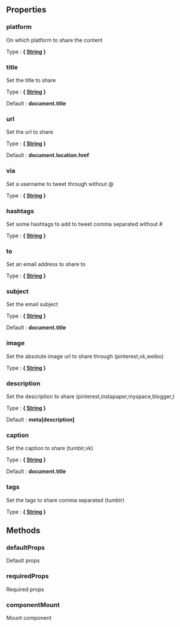 ## Properties


### platform

On which platform to share the content

Type : **{ [String](https://developer.mozilla.org/fr/docs/Web/JavaScript/Reference/Objets_globaux/String) }**


### title

Set the title to share

Type : **{ [String](https://developer.mozilla.org/fr/docs/Web/JavaScript/Reference/Objets_globaux/String) }**

Default : **document.title**


### url

Set the url to share

Type : **{ [String](https://developer.mozilla.org/fr/docs/Web/JavaScript/Reference/Objets_globaux/String) }**

Default : **document.location.href**


### via

Set a username to tweet through without @

Type : **{ [String](https://developer.mozilla.org/fr/docs/Web/JavaScript/Reference/Objets_globaux/String) }**


### hashtags

Set some hashtags to add to tweet comma separated without #

Type : **{ [String](https://developer.mozilla.org/fr/docs/Web/JavaScript/Reference/Objets_globaux/String) }**


### to

Set an email address to share to

Type : **{ [String](https://developer.mozilla.org/fr/docs/Web/JavaScript/Reference/Objets_globaux/String) }**


### subject

Set the email subject

Type : **{ [String](https://developer.mozilla.org/fr/docs/Web/JavaScript/Reference/Objets_globaux/String) }**

Default : **document.title**


### image

Set the absolute image url to share through (pinterest,vk,weibo)

Type : **{ [String](https://developer.mozilla.org/fr/docs/Web/JavaScript/Reference/Objets_globaux/String) }**


### description

Set the description to share (pinterest,instapaper,myspace,blogger,)

Type : **{ [String](https://developer.mozilla.org/fr/docs/Web/JavaScript/Reference/Objets_globaux/String) }**

Default : **meta[description]**


### caption

Set the caption to share (tumblr,vk)

Type : **{ [String](https://developer.mozilla.org/fr/docs/Web/JavaScript/Reference/Objets_globaux/String) }**

Default : **document.title**


### tags

Set the tags to share comma separated (tumblr)

Type : **{ [String](https://developer.mozilla.org/fr/docs/Web/JavaScript/Reference/Objets_globaux/String) }**


## Methods


### defaultProps

Default props


### requiredProps

Required props


### componentMount

Mount component